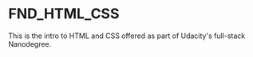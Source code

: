 # FND_HTML_CSS

This is the intro to HTML and CSS offered as part of Udacity's full-stack Nanodegree. 
